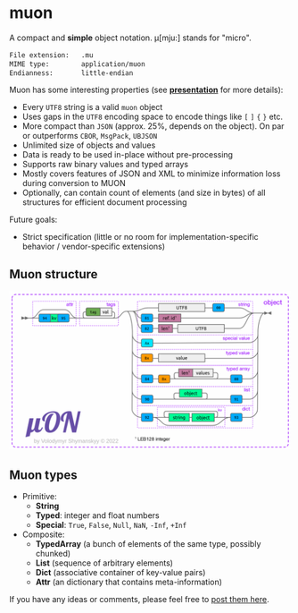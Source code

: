 # muon
A compact and **simple** object notation. µ[mju:] stands for "micro".

```log
File extension:   .mu
MIME type:        application/muon
Endianness:       little-endian
```

Muon has some interesting  properties (see [**presentation**](https://bit.ly/muon-present) for more details):
- Every `UTF8` string is a valid `muon` object
- Uses gaps in the `UTF8` encoding space to encode things like `[` `]` `{` `}` etc.
- More compact than `JSON` (approx. 25%, depends on the object). On par or outperforms `CBOR`, `MsgPack`, `UBJSON`
- Unlimited size of objects and values
- Data is ready to be used in-place without pre-processing
- Supports raw binary values and typed arrays
- Mostly covers features of JSON and XML to minimize information loss during conversion to MUON
- Optionally, can contain count of elements (and size in bytes) of all structures for efficient document processing

Future goals:
- Strict specification (little or no room for implementation-specific behavior / vendor-specific extensions)

## Muon structure

[![alt tag](docs/muon.png?raw=true)](https://bit.ly/muon-present)

## Muon types

- Primitive:
  - **String**
  - **Typed**: integer and float numbers
  - **Special**: `True`, `False`, `Null`, `NaN`, `-Inf`, `+Inf`
- Composite:
  - **TypedArray** (a bunch of elements of the same type, possibly chunked)
  - **List** (sequence of arbitrary elements)
  - **Dict** (associative container of key-value pairs)
  - **Attr** (an dictionary that contains meta-information)

If you have any ideas or comments, please feel free to [post them here](https://github.com/vshymanskyy/muon/issues).
